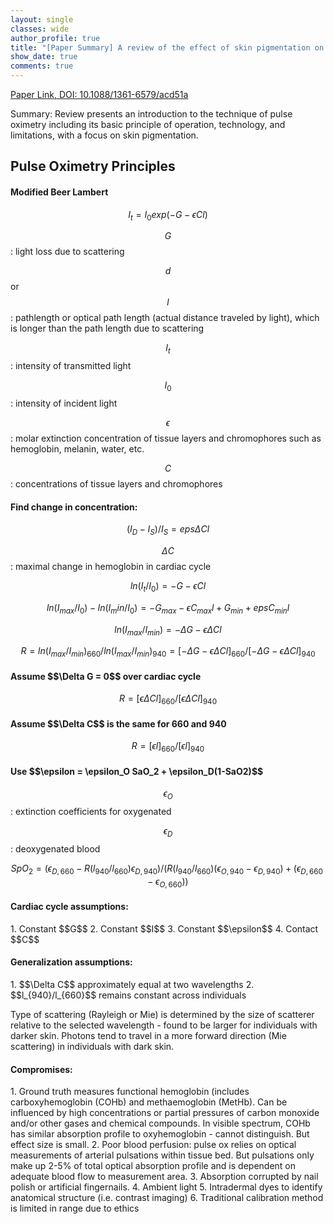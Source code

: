 ```yaml
---
layout: single
classes: wide
author_profile: true
title: "[Paper Summary] A review of the effect of skin pigmentation on pulse oximeter accuracy"
show_date: true
comments: true
---
```


<script type="text/x-mathjax-config">
  MathJax.Hub.Config({
    tex2jax: {
      inlineMath: [ ['$','$'], ["\\(","\\)"] ],
      processEscapes: true
    }
  });
</script>

<script type="text/javascript"
        src="https://cdn.mathjax.org/mathjax/latest/MathJax.js?config=TeX-AMS-MML_HTMLorMML">
</script>


[Paper Link, DOI: 10.1088/1361-6579/acd51a](https://iopscience.iop.org/article/10.1088/1361-6579/acd51a/meta)

Summary: Review presents an introduction to the technique of pulse oximetry including its basic principle of operation, technology, and limitations, with a focus on skin pigmentation.

<h2> Pulse Oximetry Principles </h2>

<h4> Modified Beer Lambert </h4>

$$I_t = I_0 exp(-G-\epsilon C l)$$

$$G$$: light loss due to scattering

$$d$$ or $$l$$: pathlength or optical path length (actual distance traveled by light), which is longer than the path length due to scattering

$$I_t$$: intensity of transmitted light

$$I_0$$: intensity of incident light

$$\epsilon$$: molar extinction concentration of tissue layers and chromophores such as hemoglobin, melanin, water, etc.

$$C$$: concentrations of tissue layers and chromophores

<h4> Find change in concentration:</h4>

$$(I_D - I_S)/I_S = eps \Delta C l$$

$$\Delta C$$: maximal change in hemoglobin in cardiac cycle

$$ln(I_t/I_0) = -G-\epsilon C l$$

$$ln(I_{max}/I_0) - ln(I_min/I_0) = -G_{max} - \epsilon C_{max} l + G_{min} + eps C_{min} l$$

$$ln(I_{max}/l_{min}) = -\Delta G - \epsilon \Delta C l$$

$$R = ln(I_{max}/I_{min})_{660}/ln(I_{max}/I_{min})_{940} = [-\Delta G - \epsilon \Delta C l]_{660} / [-\Delta G - \epsilon \Delta C l]_{940}$$

<h4> Assume $$\Delta G = 0$$ over cardiac cycle </h4>

$$R = [\epsilon \Delta C l]_{660} / [\epsilon \Delta C l]_{940}$$

<h4> Assume $$\Delta C$$ is the same for 660 and 940 </h4>

$$R = [\epsilon l]_{660}/[\epsilon l]_{940}$$

<h4> Use $$\epsilon = \epsilon_O SaO_2 + \epsilon_D(1-SaO2)$$ </h4>

$$\epsilon_O$$: extinction coefficients for oxygenated

$$\epsilon_D$$: deoxygenated blood

$$SpO_2 = (\epsilon_{D,660}-R(l_{940}/l_{660}) \epsilon_{D,940})/(R(l_{940}/l_{660})(\epsilon_{O,940} - \epsilon_{D,940}) + (\epsilon_{D,660} - \epsilon_{O,660}))$$

<h4> Cardiac cycle assumptions: </h4>
1. Constant $$G$$
2. Constant $$I$$
3. Constant $$\epsilon$$
4. Contact $$C$$

<h4> Generalization assumptions: </h4>
1. $$\Delta C$$ approximately equal at two wavelengths
2. $$l_{940}/l_{660}$$ remains constant across individuals

Type of scattering (Rayleigh or Mie) is determined by the size of scatterer relative to the selected wavelength - found to be larger for individuals with darker skin. Photons tend to travel in a more forward direction (Mie scattering) in individuals with dark skin.

<h4> Compromises: </h4>
1. Ground truth measures functional hemoglobin (includes carboxyhemoglobin (COHb) and methaemoglobin (MetHb). Can be influenced by high concentrations or partial pressures of carbon monoxide and/or other gases and chemical compounds. In visible spectrum, COHb has similar absorption profile to oxyhemoglobin - cannot distinguish. But effect size is small.
2. Poor blood perfusion: pulse ox relies on optical measurements of arterial pulsations within tissue bed. But pulsations only make up 2-5% of total optical absorption profile and is dependent on adequate blood flow to measurement area.
3. Absorption corrupted by nail polish or artificial fingernails.
4. Ambient light
5. Intradermal dyes to identify anatomical structure (i.e. contrast imaging)
6. Traditional calibration method is limited in range due to ethics
